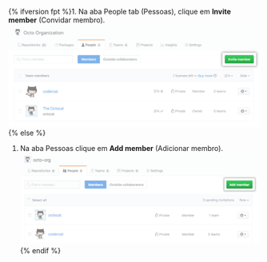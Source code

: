 {% ifversion fpt %}1. Na aba People tab (Pessoas), clique em **Invite member** (Convidar membro).
  ![Botão de convidar membro](/assets/images/help/organizations/people-tab-invite-member.png){% else %}
1. Na aba Pessoas clique em **Add member** (Adicionar membro). ![Add member button](/assets/images/help/organizations/people-tab-invite-member-ghe.png){% endif %}
